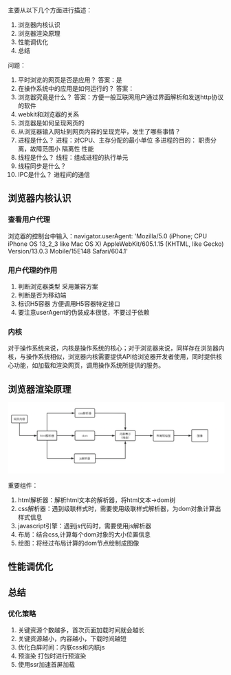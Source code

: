 主要从以下几个方面进行描述：
1. 浏览器内核认识
2. 浏览器渲染原理
3. 性能调优化
4. 总结

问题：
1. 平时浏览的网页是否是应用？
答案：是
2. 在操作系统中的应用是如何运行的？
答案：
3. 浏览器究竟是什么？
答案：方便一般互联网用户通过界面解析和发送http协议的软件
4. webkit和浏览器的关系
5. 浏览器是如何呈现网页的
6. 从浏览器输入网址到网页内容的呈现完毕，发生了哪些事情？
7. 进程是什么？
    进程：对CPU、主存分配的最小单位
    多进程的目的：
    职责分离，故障范围小
    隔离性
    性能
8. 线程是什么？
线程：组成进程的执行单元
9. 线程同步是什么？
10. IPC是什么？
进程间的通信

## 浏览器内核认识

### 查看用户代理
浏览器的控制台中输入：navigator.userAgent: 'Mozilla/5.0 (iPhone; CPU iPhone OS 13_2_3 like Mac OS X) AppleWebKit/605.1.15 (KHTML, like Gecko) Version/13.0.3 Mobile/15E148 Safari/604.1'

### 用户代理的作用
1. 判断浏览器类型 采用兼容方案
2. 判断是否为移动端
3. 标识H5容器 方便调用H5容器特定接口
4. 要注意userAgent的伪装成本很低，不要过于依赖

### 内核
对于操作系统来说，内核是操作系统的核心；对于浏览器来说，同样存在浏览器内核，与操作系统相似，浏览器内核需要提供API给浏览器开发者使用，同时提供核心功能，如加载和渲染网页，调用操作系统所提供的服务。

## 浏览器渲染原理
![avatar](https://github.com/liangshuangs/vue-study/blob/main/img/img1.png)

重要组件：
1. html解析器：解析html文本的解析器，将html文本->dom树
2. css解析器：遇到级联样式时，需要使用级联样式解析器，为dom对象计算出样式信息
3. javascript引擎：遇到js代码时，需要使用js解析器
4. 布局：结合css,计算每个dom对象的大小位置信息
5. 绘图：将经过布局计算的dom节点绘制成图像

## 性能调优化

## 总结

















### 优化策略
1. 关键资源个数越多，首次页面加载时间就会越长
2. 关键资源越小，内容越小，下载时间越短
3. 优化白屏时间：内联css和内联js
4. 预渲染 打包时进行预渲染
5. 使用ssr加速首屏加载